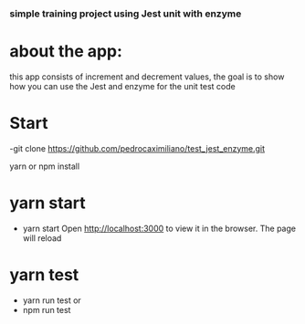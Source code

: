 ### simple training project using Jest unit with enzyme

# about the app:

this app consists of increment and decrement values, the goal is to show how you can use the Jest and enzyme for the unit test code

# Start

-git clone https://github.com/pedrocaximiliano/test_jest_enzyme.git

yarn or npm install

# yarn start

- yarn start
  Open [http://localhost:3000](http://localhost:3000) to view it in the browser. The page will reload

# yarn test

- yarn run test
  or
- npm run test
